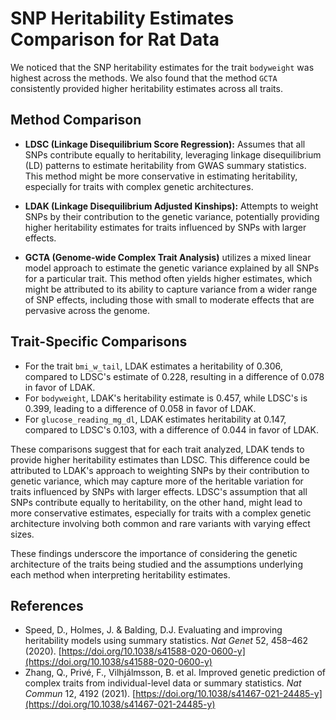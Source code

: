 # SNP Heritability Estimates Comparison for Rat Data

We noticed that the SNP heritability estimates for the trait `bodyweight` was highest across the methods. We also found that the method `GCTA` consistently provided higher heritability estimates across all traits.

## Method Comparison


- **LDSC (Linkage Disequilibrium Score Regression):** Assumes that all SNPs contribute equally to heritability, leveraging linkage disequilibrium (LD) patterns to estimate heritability from GWAS summary statistics. This method might be more conservative in estimating heritability, especially for traits with complex genetic architectures.
  
- **LDAK (Linkage Disequilibrium Adjusted Kinships):** Attempts to weight SNPs by their contribution to the genetic variance, potentially providing higher heritability estimates for traits influenced by SNPs with larger effects.

- **GCTA (Genome-wide Complex Trait Analysis)** utilizes a mixed linear model approach to estimate the genetic variance explained by all SNPs for a particular trait. This method often yields higher estimates, which might be attributed to its ability to capture variance from a wider range of SNP effects, including those with small to moderate effects that are pervasive across the genome.

## Trait-Specific Comparisons

- For the trait `bmi_w_tail`, LDAK estimates a heritability of 0.306, compared to LDSC's estimate of 0.228, resulting in a difference of 0.078 in favor of LDAK.
- For `bodyweight`, LDAK's heritability estimate is 0.457, while LDSC's is 0.399, leading to a difference of 0.058 in favor of LDAK.
- For `glucose_reading_mg_dl`, LDAK estimates heritability at 0.147, compared to LDSC's 0.103, with a difference of 0.044 in favor of LDAK.

These comparisons suggest that for each trait analyzed, LDAK tends to provide higher heritability estimates than LDSC. This difference could be attributed to LDAK's approach to weighting SNPs by their contribution to genetic variance, which may capture more of the heritable variation for traits influenced by SNPs with larger effects. LDSC's assumption that all SNPs contribute equally to heritability, on the other hand, might lead to more conservative estimates, especially for traits with a complex genetic architecture involving both common and rare variants with varying effect sizes.

These findings underscore the importance of considering the genetic architecture of the traits being studied and the assumptions underlying each method when interpreting heritability estimates.

## References

- Speed, D., Holmes, J. & Balding, D.J. Evaluating and improving heritability models using summary statistics. *Nat Genet* 52, 458–462 (2020). [https://doi.org/10.1038/s41588-020-0600-y](https://doi.org/10.1038/s41588-020-0600-y)
- Zhang, Q., Privé, F., Vilhjálmsson, B. et al. Improved genetic prediction of complex traits from individual-level data or summary statistics. *Nat Commun* 12, 4192 (2021). [https://doi.org/10.1038/s41467-021-24485-y](https://doi.org/10.1038/s41467-021-24485-y)

